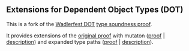 Extensions for Dependent Object Types (DOT)
-------------------------------------------

This is a fork of the [Wadlerfest DOT](http://infoscience.epfl.ch/record/215280/files/paper_1.pdf) [type soundness proof](https://github.com/samuelgruetter/dot-calculus).

It provides extensions of the [original proof](https://github.com/amaurremi/dot-calculus/blob/master/dev/lf/dot_top_bot.v) with mutaton ([proof](https://github.com/amaurremi/dot-calculus/blob/master/dev/lf/dot_top_bot_mut.v) | [description](https://github.com/amaurremi/dot-calculus/blob/master/dev/lf/dot_mut.md)) and expanded type paths ([proof](https://github.com/amaurremi/dot-calculus/blob/master/dev/lf/dot_top_bot_path.v) | [description](https://github.com/amaurremi/dot-calculus/blob/master/dev/lf/doc_path.md)).
